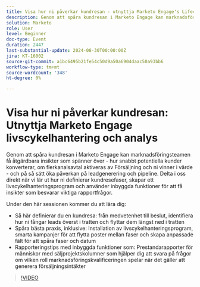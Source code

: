 ```yaml
---
title: Visa hur ni påverkar kundresan - utnyttja Marketo Engage's Lifecycle Management and Analytics
description: Genom att spåra kundresan i Marketo Engage kan marknadsföringsteamen få åtgärdbara insikter som spänner över - hur snabbt potentiella kunder konverterar, om flerkanalsavtal aktiveras av Försäljning och ni vinner i värde - och på så sätt öka påverkan på leadgenerering och pipeline. Delta i oss direkt när vi lär ut hur ni definierar kundresefaser, skapar ett livscykelhanteringsprogram och använder inbyggda funktioner för att få insikter som besvarar viktiga rapportfrågor.    Under den här sessionen kommer du att lära dig   Hur man definierar en kundresa från medvetenhet till beslut, identifierar hur man fångar upp leads överst i tratten och flyttar dem längst ned i tratten    Spåra bästa praxis, inklusive installation av livscykelhanteringsprogram, smarta kampanjer för att flytta poster mellan faser och skapa anpassade fält för att spåra faser och datum   Rapporteringstips med inbyggda funktioner som personprestationsrapporter med säljprojektskolumner som hjälper dig att svara på frågor om vilken roll marknadsföringskvalificeringen spelar när det gäller att generera försäljningsintäkter
solution: Marketo
role: User
level: Beginner
doc-type: Event
duration: 2447
last-substantial-update: 2024-08-30T00:00:00Z
jira: KT-16002
source-git-commit: a1bc6495b21fe54c50d9a50a6904daac50a93bb6
workflow-type: tm+mt
source-wordcount: '348'
ht-degree: 0%

---
```



# Visa hur ni påverkar kundresan: Utnyttja Marketo Engage livscykelhantering och analys

Genom att spåra kundresan i Marketo Engage kan marknadsföringsteamen få åtgärdbara insikter som spänner över - hur snabbt potentiella kunder konverterar, om flerkanalsavtal aktiveras av Försäljning och ni vinner i värde - och på så sätt öka påverkan på leadgenerering och pipeline. Delta i oss direkt när vi lär ut hur ni definierar kundresefaser, skapar ett livscykelhanteringsprogram och använder inbyggda funktioner för att få insikter som besvarar viktiga rapportfrågor.

Under den här sessionen kommer du att lära dig:

* Så här definierar du en kundresa: från medvetenhet till beslut, identifiera hur ni fångar leads överst i tratten och flyttar dem längst ned i tratten
* Spåra bästa praxis, inklusive: Installation av livscykelhanteringsprogram, smarta kampanjer för att flytta poster mellan faser och skapa anpassade fält för att spåra faser och datum
* Rapporteringstips med inbyggda funktioner som: Prestandarapporter för människor med säljprojektskolumner som hjälper dig att svara på frågor om vilken roll marknadsföringskvalificeringen spelar när det gäller att generera försäljningsintäkter

>[!VIDEO](https://video.tv.adobe.com/v/3432945/?learn=on)
